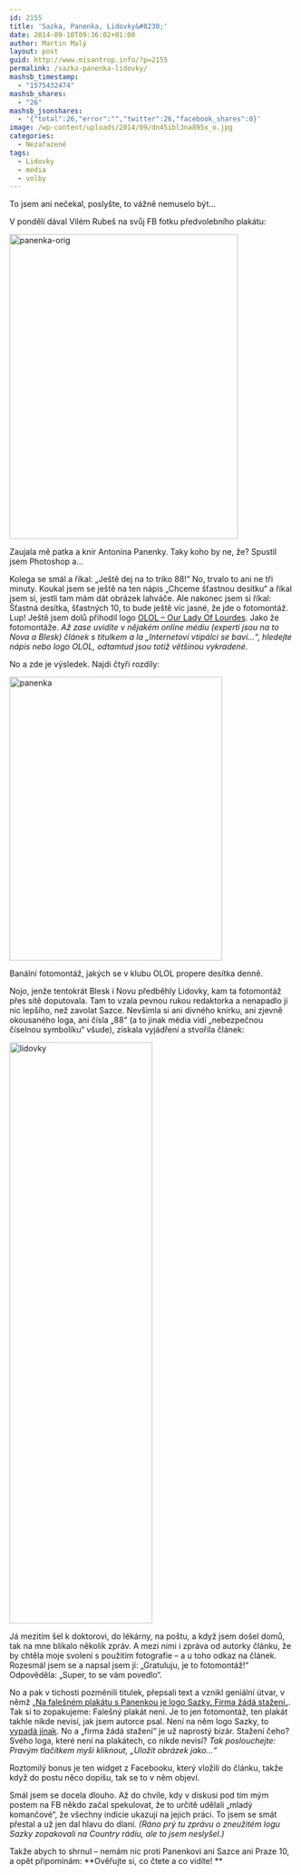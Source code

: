 ```yaml
---
id: 2155
title: 'Sazka, Panenka, Lidovky&#8230;'
date: 2014-09-10T09:36:02+01:00
author: Martin Malý
layout: post
guid: http://www.misantrop.info/?p=2155
permalink: /sazka-panenka-lidovky/
mashsb_timestamp:
  - "1575432474"
mashsb_shares:
  - "26"
mashsb_jsonshares:
  - '{"total":26,"error":"","twitter":26,"facebook_shares":0}'
image: /wp-content/uploads/2014/09/dn45ibl3na895x_o.jpg
categories:
  - Nezařazené
tags:
  - Lidovky
  - média
  - volby
---
```

To jsem ani nečekal, poslyšte, to vážně nemuselo být&#8230;

<!--more-->

V pondělí dával Vilém Rubeš na svůj FB fotku předvolebního plakátu:

[<img class="aligncenter size-full wp-image-2156" src="http://www.misantrop.info/wp-content/uploads/2014/09/panenka-orig.jpg" alt="panenka-orig" width="403" height="537" srcset="https://www.misantrop.info/wp-content/uploads/2014/09/panenka-orig.jpg 403w, https://www.misantrop.info/wp-content/uploads/2014/09/panenka-orig-150x200.jpg 150w, https://www.misantrop.info/wp-content/uploads/2014/09/panenka-orig-375x500.jpg 375w" sizes="(max-width: 403px) 100vw, 403px" />](http://www.misantrop.info/wp-content/uploads/2014/09/panenka-orig.jpg)

Zaujala mě patka a knír Antonína Panenky. Taky koho by ne, že? Spustil jsem Photoshop a&#8230;

Kolega se smál a říkal: &#8222;Ještě dej na to triko 88!&#8220; No, trvalo to ani ne tři minuty. Koukal jsem se ještě na ten nápis &#8222;Chceme šťastnou desítku&#8220; a říkal jsem si, jestli tam mám dát obrázek lahváče. Ale nakonec jsem si říkal: Šťastná desítka, šťastných 10, to bude ještě víc jasné, že jde o fotomontáž. Lup! Ještě jsem dolů přihodil logo [OLOL &#8211; Our Lady Of Lourdes](http://www.okoun.cz/boards/olol_fotomontaze_%3A%29%29). Jako že fotomontáže. _Až zase uvidíte v nějakém online médiu (experti jsou na to Nova a Blesk) článek s titulkem a la &#8222;Internetoví vtipálci se baví&#8230;&#8220;, hledejte nápis nebo logo OLOL, odtamtud jsou totiž většinou vykradené._

No a zde je výsledek. Najdi čtyři rozdíly:

[<img class="aligncenter wp-image-2157 size-medium" src="http://www.misantrop.info/wp-content/uploads/2014/09/panenka-375x500.jpg" alt="panenka" width="375" height="500" srcset="https://www.misantrop.info/wp-content/uploads/2014/09/panenka-375x500.jpg 375w, https://www.misantrop.info/wp-content/uploads/2014/09/panenka-150x200.jpg 150w, https://www.misantrop.info/wp-content/uploads/2014/09/panenka.jpg 720w" sizes="(max-width: 375px) 100vw, 375px" />](http://www.misantrop.info/wp-content/uploads/2014/09/panenka.jpg)

Banální fotomontáž, jakých se v klubu OLOL propere desítka denně.

Nojo, jenže tentokrát Blesk i Novu předběhly Lidovky, kam ta fotomontáž přes sítě doputovala. Tam to vzala pevnou rukou redaktorka a nenapadlo ji nic lepšího, než zavolat Sazce. Nevšimla si ani divného knírku, ani zjevně okousaného loga, ani čísla &#8222;88&#8220; (a to jinak média vidí &#8222;nebezpečnou číselnou symboliku&#8220; všude), získala vyjádření a stvořila článek:

[<img class="aligncenter wp-image-2158 size-large" src="http://www.misantrop.info/wp-content/uploads/2014/09/lidovky-252x1024.png" alt="lidovky" width="252" height="1024" srcset="https://www.misantrop.info/wp-content/uploads/2014/09/lidovky-252x1024.png 252w, https://www.misantrop.info/wp-content/uploads/2014/09/lidovky-49x200.png 49w, https://www.misantrop.info/wp-content/uploads/2014/09/lidovky-123x500.png 123w" sizes="(max-width: 252px) 100vw, 252px" />](http://www.misantrop.info/wp-content/uploads/2014/09/lidovky.png)

Já mezitím šel k doktorovi, do lékárny, na poštu, a když jsem došel domů, tak na mne blikalo několik zpráv. A mezi nimi i zpráva od autorky článku, že by chtěla moje svolení s použitím fotografie &#8211; a u toho odkaz na článek. Rozesmál jsem se a napsal jsem jí: &#8222;Gratuluju, je to fotomontáž!&#8220; Odpověděla: &#8222;Super, to se vám povedlo&#8220;.

No a pak v tichosti pozměnili titulek, přepsali text a vznikl geniální útvar, v němž &#8222;[Na falešném plakátu s Panenkou je logo Sazky. Firma žádá stažení](http://www.lidovky.cz/na-falesnem-plakatu-s-panenkou-je-logo-sazky-firma-zada-stazeni-p7y-/zpravy-domov.aspx?c=A140909_163011_ln_domov_rof)&#8222;. Tak si to zopakujeme: Falešný plakát není. Je to jen fotomontáž, ten plakát takhle nikde nevisí, jak jsem autorce psal. Není na něm logo Sazky, to [vypadá jinak](http://im.novinky.cz/485/254859-top_foto1-vk9r3.jpg). No a &#8222;firma žádá stažení&#8220; je už naprostý bizár. Stažení čeho? Svého loga, které není na plakátech, co nikde nevisí? _Tak poslouchejte: Pravým tlačítkem myši kliknout, &#8222;Uložit obrázek jako&#8230;&#8220;_

Roztomilý bonus je ten widget z Facebooku, který vložili do článku, takže když do postu něco dopíšu, tak se to v něm objeví.

Smál jsem se docela dlouho. Až do chvíle, kdy v diskusi pod tím mým postem na FB někdo začal spekulovat, že to určitě udělali &#8222;mladý komančové&#8220;, že všechny indicie ukazují na jejich práci. To jsem se smát přestal a už jen dal hlavu do dlaní. _(Ráno prý tu zprávu o zneužitém logu Sazky zopakovali na Country rádiu, ale to jsem neslyšel.)_

Takže abych to shrnul &#8211; nemám nic proti Panenkovi ani Sazce ani Praze 10, a opět připomínám: **Ověřujte si, co čtete a co vidíte! **